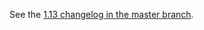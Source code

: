 See the [1.13 changelog in the master branch](https://github.com/kubernetes-sigs/gcp-compute-persistent-disk-csi-driver/blob/master/CHANGELOG/CHANGELOG-1.13.md).
